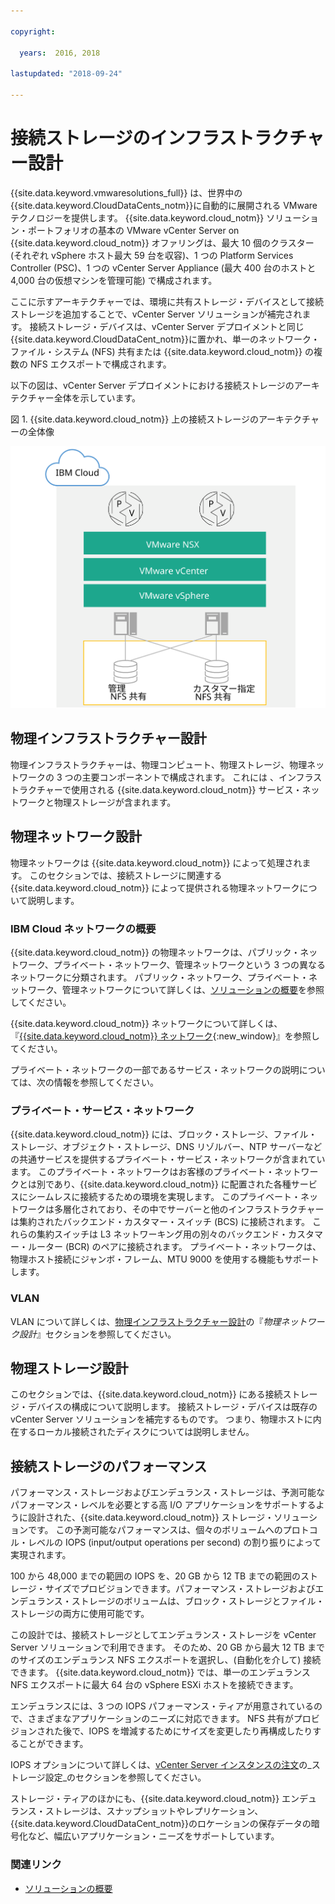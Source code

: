 ```yaml
---

copyright:

  years:  2016, 2018

lastupdated: "2018-09-24"

---
```


# 接続ストレージのインフラストラクチャー設計

{{site.data.keyword.vmwaresolutions_full}} は、世界中の {{site.data.keyword.CloudDataCents_notm}}に自動的に展開される VMware テクノロジーを提供します。 {{site.data.keyword.cloud_notm}} ソリューション・ポートフォリオの基本の VMware vCenter Server on {{site.data.keyword.cloud_notm}} オファリングは、最大 10 個のクラスター (それぞれ vSphere ホスト最大 59 台を収容)、1 つの Platform Services Controller (PSC)、1 つの vCenter Server Appliance (最大 400 台のホストと 4,000 台の仮想マシンを管理可能) で構成されます。

ここに示すアーキテクチャーでは、環境に共有ストレージ・デバイスとして接続ストレージを追加することで、vCenter Server ソリューションが補完されます。 接続ストレージ・デバイスは、vCenter Server デプロイメントと同じ {{site.data.keyword.CloudDataCent_notm}}に置かれ、単一のネットワーク・ファイル・システム (NFS) 共有または {{site.data.keyword.cloud_notm}} の複数の NFS エクスポートで構成されます。

以下の図は、vCenter Server デプロイメントにおける接続ストレージのアーキテクチャー全体を示しています。

図 1. {{site.data.keyword.cloud_notm}} 上の接続ストレージのアーキテクチャーの全体像

![接続ストレージのアーキテクチャー](../solution/physical_nfs.svg "IBM Cloud 上の接続ストレージのアーキテクチャーの全体像")

## 物理インフラストラクチャー設計

物理インフラストラクチャーは、物理コンピュート、物理ストレージ、物理ネットワークの 3 つの主要コンポーネントで構成されます。 これには 、インフラストラクチャーで使用される {{site.data.keyword.cloud_notm}} サービス・ネットワークと物理ストレージが含まれます。

## 物理ネットワーク設計

物理ネットワークは {{site.data.keyword.cloud_notm}} によって処理されます。 このセクションでは、接続ストレージに関連する {{site.data.keyword.cloud_notm}} によって提供される物理ネットワークについて説明します。

### IBM Cloud ネットワークの概要

{{site.data.keyword.cloud_notm}} の物理ネットワークは、パブリック・ネットワーク、プライベート・ネットワーク、管理ネットワークという 3 つの異なるネットワークに分類されます。 パブリック・ネットワーク、プライベート・ネットワーク、管理ネットワークについて詳しくは、[ソリューションの概要](../solution/solution_overview.html)を参照してください。

{{site.data.keyword.cloud_notm}} ネットワークについて詳しくは、『[{{site.data.keyword.cloud_notm}} ネットワーク](https://www.ibm.com/cloud-computing/bluemix/our-network){:new_window}』を参照してください。

プライベート・ネットワークの一部であるサービス・ネットワークの説明については、次の情報を参照してください。

### プライベート・サービス・ネットワーク

{{site.data.keyword.cloud_notm}} には、ブロック・ストレージ、ファイル・ストレージ、オブジェクト・ストレージ、DNS リゾルバー、NTP サーバーなどの共通サービスを提供するプライベート・サービス・ネットワークが含まれています。 このプライベート・ネットワークはお客様のプライベート・ネットワークとは別であり、{{site.data.keyword.cloud_notm}} に配置された各種サービスにシームレスに接続するための環境を実現します。 このプライベート・ネットワークは多層化されており、その中でサーバーと他のインフラストラクチャーは集約されたバックエンド・カスタマー・スイッチ (BCS) に接続されます。 これらの集約スイッチは L3 ネットワーキング用の別々のバックエンド・カスタマー・ルーター (BCR) のペアに接続されます。 プライベート・ネットワークは、物理ホスト接続にジャンボ・フレーム、MTU 9000 を使用する機能もサポートします。

### VLAN

VLAN について詳しくは、[物理インフラストラクチャー設計](../solution/design_physicalinfrastructure.html)の『_物理ネットワーク設計_』セクションを参照してください。

## 物理ストレージ設計

このセクションでは、{{site.data.keyword.cloud_notm}} にある接続ストレージ・デバイスの構成について説明します。 接続ストレージ・デバイスは既存の vCenter Server ソリューションを補完するものです。 つまり、物理ホストに内在するローカル接続されたディスクについては説明しません。

## 接続ストレージのパフォーマンス

パフォーマンス・ストレージおよびエンデュランス・ストレージは、予測可能なパフォーマンス・レベルを必要とする高 I/O アプリケーションをサポートするように設計された、{{site.data.keyword.cloud_notm}} ストレージ・ソリューションです。 この予測可能なパフォーマンスは、個々のボリュームへのプロトコル・レベルの IOPS (input/output operations per second) の割り振りによって実現されます。

100 から 48,000 までの範囲の IOPS を、20 GB から 12 TB までの範囲のストレージ・サイズでプロビジョンできます。パフォーマンス・ストレージおよびエンデュランス・ストレージのボリュームは、ブロック・ストレージとファイル・ストレージの両方に使用可能です。

この設計では、接続ストレージとしてエンデュランス・ストレージを vCenter Server ソリューションで利用できます。 そのため、20 GB から最大 12 TB までのサイズのエンデュランス NFS エクスポートを選択し、(自動化を介して) 接続できます。 {{site.data.keyword.cloud_notm}} では、単一のエンデュランス NFS エクスポートに最大 64 台の vSphere ESXi ホストを接続できます。

エンデュランスには、3 つの IOPS パフォーマンス・ティアが用意されているので、さまざまなアプリケーションのニーズに対応できます。 NFS 共有がプロビジョンされた後で、IOPS を増減するためにサイズを変更したり再構成したりすることができます。

IOPS オプションについて詳しくは、[vCenter Server インスタンスの注文](../../vcenter/vc_orderinginstance.html)の_ストレージ設定_のセクションを参照してください。

ストレージ・ティアのほかにも、{{site.data.keyword.cloud_notm}} エンデュランス・ストレージは、スナップショットやレプリケーション、{{site.data.keyword.CloudDataCent_notm}}のロケーションの保存データの暗号化など、幅広いアプリケーション・ニーズをサポートしています。

### 関連リンク

* [ソリューションの概要](../solution/solution_overview.html)
